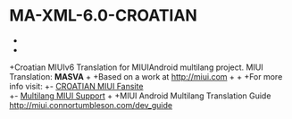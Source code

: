 MA-XML-6.0-CROATIAN
===================
+
+
+Croatian MIUIv6 Translation for MIUIAndroid multilang project.  MIUI Translation: **MASVA**
+
+Based on a work at http://miui.com
+
+
+For more info visit:
+- [CROATIAN MIUI Fansite](http://adria.mobiledevs.net/)  
+- [Multilang MIUI Support](http://xiaomi.eu) 
+
+MIUI Android Multilang Translation Guide http://miui.connortumbleson.com/dev_guide
